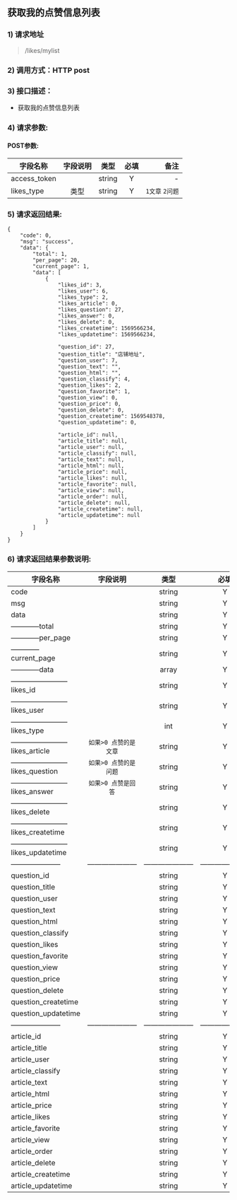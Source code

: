 ## 获取我的点赞信息列表

### 1) 请求地址

>/likes/mylist

### 2) 调用方式：HTTP post

### 3) 接口描述：

* 获取我的点赞信息列表

### 4) 请求参数:


#### POST参数:
|字段名称       |字段说明         |类型            |必填            |备注     |
| -------------|:--------------:|:--------------:|:--------------:| ------:|
|access_token||string|Y|-|
|likes_type|类型|string|Y|```1文章``` ```2问题```|


### 5) 请求返回结果:

```
{
    "code": 0,
    "msg": "success",
    "data": {
        "total": 1,
        "per_page": 20,
        "current_page": 1,
        "data": [
            {
                "likes_id": 3,
                "likes_user": 6,
                "likes_type": 2,
                "likes_article": 0,
                "likes_question": 27,
                "likes_answer": 0,
                "likes_delete": 0,
                "likes_createtime": 1569566234,
                "likes_updatetime": 1569566234,
                
                "question_id": 27,
                "question_title": "店铺地址",
                "question_user": 7,
                "question_text": "",
                "question_html": "",
                "question_classify": 4,
                "question_likes": 2,
                "question_favorite": 1,
                "question_view": 0,
                "question_price": 0,
                "question_delete": 0,
                "question_createtime": 1569548378,
                "question_updatetime": 0,
                
                "article_id": null,
                "article_title": null,
                "article_user": null,
                "article_classify": null,
                "article_text": null,
                "article_html": null,
                "article_price": null,
                "article_likes": null,
                "article_favorite": null,
                "article_view": null,
                "article_order": null,
                "article_delete": null,
                "article_createtime": null,
                "article_updatetime": null
            }
        ]
    }
}
```


### 6) 请求返回结果参数说明:
|字段名称       |字段说明         |类型            |必填            |备注     |
| -------------|:--------------:|:--------------:|:--------------:| ------:|
|code||string|Y|-|
|msg||string|Y|-|
|data||string|Y|-|
|————total||string|Y|-|
|————per_page||string|Y|-|
|————current_page||string|Y|-|
|————data||array|Y|-|
|————————likes_id||string|Y|-|
|————————likes_user||string|Y|-|
|————————likes_type||int|Y|```1文章``` ```2问题``` ```3回答```|
|————————likes_article|```如果>0 点赞的是文章```|string|Y|-|
|————————likes_question|```如果>0 点赞的是问题```|string|Y|-|
|————————likes_answer|```如果>0 点赞是回答```|string|Y|-|
|————————likes_delete||string|Y|-|
|————————likes_createtime||string|Y|-|
|————————likes_updatetime||string|Y|-|
|———————|———————|———————|———————|———————|
|question_id||string|Y|-|
|question_title||string|Y|-|
|question_user||string|Y|-|
|question_text||string|Y|-|
|question_html||string|Y|-|
|question_classify||string|Y|-|
|question_likes||string|Y|-|
|question_favorite||string|Y|-|
|question_view||string|Y|-|
|question_price||string|Y|-|
|question_delete||string|Y|-|
|question_createtime||string|Y|-|
|question_updatetime||string|Y|-|
|———————|———————|———————|———————|———————|
|article_id||string|Y|-|
|article_title||string|Y|-|
|article_user||string|Y|-|
|article_classify||string|Y|-|
|article_text||string|Y|-|
|article_html||string|Y|-|
|article_price||string|Y|-|
|article_likes||string|Y|-|
|article_favorite||string|Y|-|
|article_view||string|Y|-|
|article_order||string|Y|-|
|article_delete||string|Y|-|
|article_createtime||string|Y|-|
|article_updatetime||string|Y|-|

